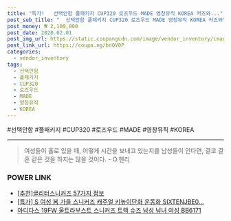 ```yaml
--- 
title: "특가!   선택안함 풀패키지 CUP320 로즈우드 MADE 영창뮤직 KOREA 커즈와..." 
post_sub_title: "  선택안함 풀패키지 CUP320 로즈우드 MADE 영창뮤직 KOREA 커즈와일 디지털피아노 IN" 
post_money: ₩ 2,100,000 
post_date: 2020.02.01 
post_img_url: https://static.coupangcdn.com/image/vendor_inventory/images/2018/07/17/15/3/2cbd8648-750d-44b5-a555-b1bae4df1405.jpg 
post_link_url: https://coupa.ng/bnOV0P 
categories: 
  - vendor_inventory 
tags: 
  - 선택안함 
  - 풀패키지 
  - CUP320 
  - 로즈우드 
  - MADE 
  - 영창뮤직 
  - KOREA 
--- 
```

  #선택안함 #풀패키지 #CUP320 #로즈우드 #MADE #영창뮤직 #KOREA 
<hr> 

> 여성들이 홀로 있을 때, 어떻게 시간을 보내고 있는지를 남성들이 안다면, 결코 결혼 같은 것을 하지는 않을 것이다. - O.헨리 


### POWER LINK

* <a href="https://blog.naver.com/fasyy4321/221790837206" target="_blank">[추천]글리터스니커즈 57가지 정보</a>
* <a href="https://blog.naver.com/an0733/221791987135" target="_blank">[특가] S 여성 봄 가을 스니커즈 캐주얼 키높이단화 운동화 SIXTENJBE0...</a>
* <a href="https://blog.naver.com/sakai111/221784418690" target="_blank">아디다스 19FW 울트라부스트 스니커즈 트랙 슈즈 남성 남녀 여성 BB6171</a>
